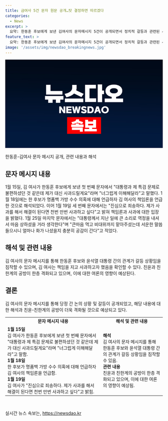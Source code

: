 ```yaml
---
title: 금여사 5건 문자 원문 공개…탓 결정하면 따르겠다
categories:
  - News
excerpt: >
  요약: 한동훈 후보에게 보낸 김여사의 문자메시지 5건이 공개되면서 정치적 갈등과 관련된 사적 대화가 논란을 일으키고 있다. 김여사는 윤석열 대통령과의 갈등에 대해 사과하며, 한동훈 후보의 책임론을 거론하고 사과를 촉구했다. 이에 대한 후보와 윤석열 지지자들의 입장이 대립되면서 당권 경쟁이 더욱 격화될 전망이다.
feature_text: >
  요약: 한동훈 후보에게 보낸 김여사의 문자메시지 5건이 공개되면서 정치적 갈등과 관련된 사적 대화가 논란을 일으키고 있다. 김여사는 윤석열 대통령과의 갈등에 대해 사과하며, 한동훈 후보의 책임론을 거론하고 사과를 촉구했다. 이에 대한 후보와 윤석열 지지자들의 입장이 대립되면서 당권 경쟁이 더욱 격화될 전망이다.
image: '/assets/img/newsdao_breakingnews.jpg'
---
```


<p><img src="/assets/img/newsdao_breakingnews.jpg" alt="implanttips 속보" /></p>

<p>한동훈-김여사 문자 메시지 공개, 관련 내용과 해석</p>

<h2 data-ke-size="size26">문자 메시지 내용</h2>

<p data-ke-size="size16">1월 15일, 김 여사가 한동훈 후보에게 보낸 첫 번째 문자에서 "대통령과 제 특검 문제로 불편하셨던 것 같은데 제가 대신 사과드릴게요"라며 "너그럽게 이해해달라"고 말했다. 1월 18일에는 한 후보가 명품백 가방 수수 의혹에 대해 언급하자 김 여사의 책임론을 언급한 것으로 해석되었다. 이어 1월 19일 세 번째 문자에서는 "진심으로 죄송하다. 제가 사과를 해서 해결이 된다면 천번 만번 사과하고 싶다"고 밝혀 책임론과 사과에 대한 입장을 밝혔다. 1월 25일 마지막 문자에서는 "대통령께서 지난 일에 큰 소리로 역정을 내셔서 마음 상하셨을 거라 생각한다"며 "큰마음 먹고 비대위까지 맡아주셨는데 서운한 말씀 들으시니 얼마나 화가 나셨을지 충분히 공감이 간다"고 적었다.</p>

<h2 data-ke-size="size26">해석 및 관련 내용</h2>

<p data-ke-size="size16">김 여사의 문자 메시지를 통해 한동훈 후보와 윤석열 대통령 간의 관계가 갈등 상황임을 짐작할 수 있으며, 김 여사는 책임을 지고 사과하고자 했음을 확인할 수 있다. 친윤과 친한계의 공방이 한층 격화되고 있으며, 이에 대한 여론의 영향이 예상된다.</p>

<h2 data-ke-size="size26">결론</h2>

<p data-ke-size="size16">김 여사의 문자 메시지를 통해 당정 간 논의 상황 및 갈등이 공개되었고, 해당 내용에 대한 해석과 친윤-친한계의 공방이 더욱 격화될 것으로 예상되고 있다.</p>

<table>
  <tr>
    <td style="text-align: center; height: 17px;"><b>문자 메시지 내용</b></td>
    <td style="text-align: center; height: 17px;"><b>해석 및 관련 내용</b></td>
  </tr>
  <tr>
    <td><b>1월 15일</b><br>김 여사가 한동훈 후보에게 보낸 첫 번째 문자에서 "대통령과 제 특검 문제로 불편하셨던 것 같은데 제가 대신 사과드릴게요"라며 "너그럽게 이해해달라"고 말함.<br><b>1월 18일</b><br>한 후보가 명품백 가방 수수 의혹에 대해 언급하자 김 여사의 책임론을 언급함.<br><b>1월 19일</b><br>김 여사가 "진심으로 죄송하다. 제가 사과를 해서 해결이 된다면 천번 만번 사과하고 싶다"고 밝힘.</td>
    <td><b>해석</b><br>김 여사의 문자 메시지를 통해 한동훈 후보와 윤석열 대통령 간의 관계가 갈등 상황임을 짐작할 수 있음.<br><b>관련 내용</b><br>친윤과 친한계의 공방이 한층 격화되고 있으며, 이에 대한 여론의 영향이 예상됨.</td>
  </tr>
</table>

<p data-ke-size="size16">&nbsp;</p>
실시간 뉴스 속보는, <a href="https://newsdao.kr" rel="dofollow">https://newsdao.kr</a>


